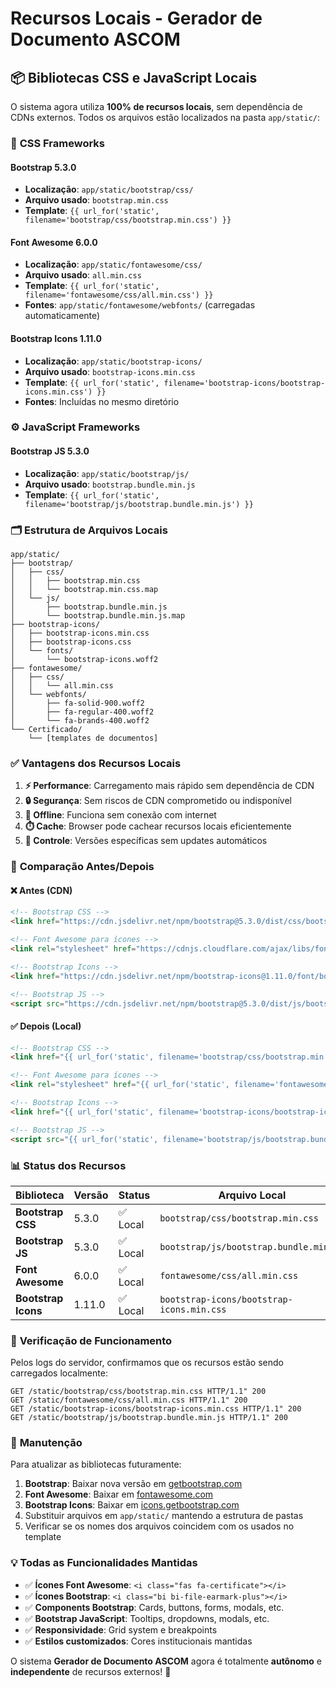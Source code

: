 # Recursos Locais - Gerador de Documento ASCOM

## 📦 Bibliotecas CSS e JavaScript Locais

O sistema agora utiliza **100% de recursos locais**, sem dependência de CDNs externos. Todos os arquivos estão localizados na pasta `app/static/`:

### 🎨 **CSS Frameworks**

#### Bootstrap 5.3.0
- **Localização**: `app/static/bootstrap/css/`
- **Arquivo usado**: `bootstrap.min.css`
- **Template**: `{{ url_for('static', filename='bootstrap/css/bootstrap.min.css') }}`

#### Font Awesome 6.0.0
- **Localização**: `app/static/fontawesome/css/`
- **Arquivo usado**: `all.min.css`
- **Template**: `{{ url_for('static', filename='fontawesome/css/all.min.css') }}`
- **Fontes**: `app/static/fontawesome/webfonts/` (carregadas automaticamente)

#### Bootstrap Icons 1.11.0
- **Localização**: `app/static/bootstrap-icons/`
- **Arquivo usado**: `bootstrap-icons.min.css`
- **Template**: `{{ url_for('static', filename='bootstrap-icons/bootstrap-icons.min.css') }}`
- **Fontes**: Incluídas no mesmo diretório

### ⚙️ **JavaScript Frameworks**

#### Bootstrap JS 5.3.0
- **Localização**: `app/static/bootstrap/js/`
- **Arquivo usado**: `bootstrap.bundle.min.js`
- **Template**: `{{ url_for('static', filename='bootstrap/js/bootstrap.bundle.min.js') }}`

### 🗂️ **Estrutura de Arquivos Locais**

```
app/static/
├── bootstrap/
│   ├── css/
│   │   ├── bootstrap.min.css
│   │   └── bootstrap.min.css.map
│   └── js/
│       ├── bootstrap.bundle.min.js
│       └── bootstrap.bundle.min.js.map
├── bootstrap-icons/
│   ├── bootstrap-icons.min.css
│   ├── bootstrap-icons.css
│   └── fonts/
│       └── bootstrap-icons.woff2
├── fontawesome/
│   ├── css/
│   │   └── all.min.css
│   └── webfonts/
│       ├── fa-solid-900.woff2
│       ├── fa-regular-400.woff2
│       └── fa-brands-400.woff2
└── Certificado/
    └── [templates de documentos]
```

### ✅ **Vantagens dos Recursos Locais**

1. **⚡ Performance**: Carregamento mais rápido sem dependência de CDN
2. **🔒 Segurança**: Sem riscos de CDN comprometido ou indisponível
3. **📱 Offline**: Funciona sem conexão com internet
4. **⏱️ Cache**: Browser pode cachear recursos locais eficientemente
5. **🎯 Controle**: Versões específicas sem updates automáticos

### 🔄 **Comparação Antes/Depois**

#### ❌ **Antes (CDN)**
```html
<!-- Bootstrap CSS -->
<link href="https://cdn.jsdelivr.net/npm/bootstrap@5.3.0/dist/css/bootstrap.min.css" rel="stylesheet">

<!-- Font Awesome para ícones -->
<link rel="stylesheet" href="https://cdnjs.cloudflare.com/ajax/libs/font-awesome/6.0.0/css/all.min.css">

<!-- Bootstrap Icons -->
<link href="https://cdn.jsdelivr.net/npm/bootstrap-icons@1.11.0/font/bootstrap-icons.css" rel="stylesheet">

<!-- Bootstrap JS -->
<script src="https://cdn.jsdelivr.net/npm/bootstrap@5.3.0/dist/js/bootstrap.bundle.min.js"></script>
```

#### ✅ **Depois (Local)**
```html
<!-- Bootstrap CSS -->
<link href="{{ url_for('static', filename='bootstrap/css/bootstrap.min.css') }}" rel="stylesheet">

<!-- Font Awesome para ícones -->
<link rel="stylesheet" href="{{ url_for('static', filename='fontawesome/css/all.min.css') }}">

<!-- Bootstrap Icons -->
<link href="{{ url_for('static', filename='bootstrap-icons/bootstrap-icons.min.css') }}" rel="stylesheet">

<!-- Bootstrap JS -->
<script src="{{ url_for('static', filename='bootstrap/js/bootstrap.bundle.min.js') }}"></script>
```

### 📊 **Status dos Recursos**

| Biblioteca | Versão | Status | Arquivo Local |
|------------|---------|--------|---------------|
| **Bootstrap CSS** | 5.3.0 | ✅ Local | `bootstrap/css/bootstrap.min.css` |
| **Bootstrap JS** | 5.3.0 | ✅ Local | `bootstrap/js/bootstrap.bundle.min.js` |
| **Font Awesome** | 6.0.0 | ✅ Local | `fontawesome/css/all.min.css` |
| **Bootstrap Icons** | 1.11.0 | ✅ Local | `bootstrap-icons/bootstrap-icons.min.css` |

### 🚀 **Verificação de Funcionamento**

Pelos logs do servidor, confirmamos que os recursos estão sendo carregados localmente:

```
GET /static/bootstrap/css/bootstrap.min.css HTTP/1.1" 200
GET /static/fontawesome/css/all.min.css HTTP/1.1" 200  
GET /static/bootstrap-icons/bootstrap-icons.min.css HTTP/1.1" 200
GET /static/bootstrap/js/bootstrap.bundle.min.js HTTP/1.1" 200
```

### 🔧 **Manutenção**

Para atualizar as bibliotecas futuramente:

1. **Bootstrap**: Baixar nova versão em [getbootstrap.com](https://getbootstrap.com)
2. **Font Awesome**: Baixar em [fontawesome.com](https://fontawesome.com)  
3. **Bootstrap Icons**: Baixar em [icons.getbootstrap.com](https://icons.getbootstrap.com)
4. Substituir arquivos em `app/static/` mantendo a estrutura de pastas
5. Verificar se os nomes dos arquivos coincidem com os usados no template

### 💡 **Todas as Funcionalidades Mantidas**

- ✅ **Ícones Font Awesome**: `<i class="fas fa-certificate"></i>`
- ✅ **Ícones Bootstrap**: `<i class="bi bi-file-earmark-plus"></i>`  
- ✅ **Components Bootstrap**: Cards, buttons, forms, modals, etc.
- ✅ **Bootstrap JavaScript**: Tooltips, dropdowns, modals, etc.
- ✅ **Responsividade**: Grid system e breakpoints
- ✅ **Estilos customizados**: Cores institucionais mantidas

O sistema **Gerador de Documento ASCOM** agora é totalmente **autônomo** e **independente** de recursos externos! 🎉